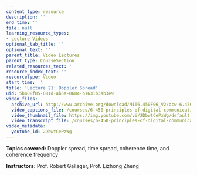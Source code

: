 ```yaml
---
content_type: resource
description: ''
end_time: ''
file: null
learning_resource_types:
- Lecture Videos
optional_tab_title: ''
optional_text: ''
parent_title: Video Lectures
parent_type: CourseSection
related_resources_text: ''
resource_index_text: ''
resourcetype: Video
start_time: ''
title: 'Lecture 21: Doppler Spread'
uid: 5b408f85-081d-ab5a-0684-b1631b3ab3e9
video_files:
  archive_url: http://www.archive.org/download/MIT6.450F06_V2/ocw-6.450-f06-2003-12-01_300k.mp4
  video_captions_file: /courses/6-450-principles-of-digital-communications-i-fall-2006/f3066c6c54595c23a7661ea174898634_2DbwtCePzWg.vtt
  video_thumbnail_file: https://img.youtube.com/vi/2DbwtCePzWg/default.jpg
  video_transcript_file: /courses/6-450-principles-of-digital-communications-i-fall-2006/be82438443599776460713d8a66d2b6c_2DbwtCePzWg.pdf
video_metadata:
  youtube_id: 2DbwtCePzWg
---
```


**Topics covered:** Doppler spread, time spread, coherence time, and coherence frequency

**Instructors:** Prof. Robert Gallager, Prof. Lizhong Zheng